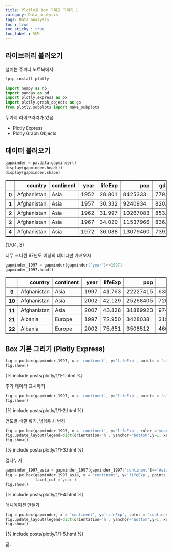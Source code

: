 ```yaml
---
title: Plotly로 Box 그래프 그리기 1
category: Data_analysis
tags: Data_analysis
toc : true
toc_sticky : true
toc_label : 목차
---
```


## 라이브러리 불러오기

설치는 주피터 노트북에서 
```python
!pip install plotly
```
```python
import numpy as np
import pandas as pd
import plotly.express as px
import plotly.graph_objects as go
from plotly.subplots import make_subplots
```
두가지 라이브러리가 있음
* Plotly Express  
* Plotly Graph Objects 

## 데이터 불러오기
```python
gapminder = px.data.gapminder()
display(gapminder.head())
display(gapminder.shape)
```

<div>
<style scoped>
    .dataframe tbody tr th:only-of-type {
        vertical-align: middle;
    }

    .dataframe tbody tr th {
        vertical-align: top;
    }

    .dataframe thead th {
        text-align: right;
    }
</style>
<table border="1" class="dataframe">
  <thead>
    <tr style="text-align: right;">
      <th></th>
      <th>country</th>
      <th>continent</th>
      <th>year</th>
      <th>lifeExp</th>
      <th>pop</th>
      <th>gdpPercap</th>
      <th>iso_alpha</th>
      <th>iso_num</th>
    </tr>
  </thead>
  <tbody>
    <tr>
      <th>0</th>
      <td>Afghanistan</td>
      <td>Asia</td>
      <td>1952</td>
      <td>28.801</td>
      <td>8425333</td>
      <td>779.445314</td>
      <td>AFG</td>
      <td>4</td>
    </tr>
    <tr>
      <th>1</th>
      <td>Afghanistan</td>
      <td>Asia</td>
      <td>1957</td>
      <td>30.332</td>
      <td>9240934</td>
      <td>820.853030</td>
      <td>AFG</td>
      <td>4</td>
    </tr>
    <tr>
      <th>2</th>
      <td>Afghanistan</td>
      <td>Asia</td>
      <td>1962</td>
      <td>31.997</td>
      <td>10267083</td>
      <td>853.100710</td>
      <td>AFG</td>
      <td>4</td>
    </tr>
    <tr>
      <th>3</th>
      <td>Afghanistan</td>
      <td>Asia</td>
      <td>1967</td>
      <td>34.020</td>
      <td>11537966</td>
      <td>836.197138</td>
      <td>AFG</td>
      <td>4</td>
    </tr>
    <tr>
      <th>4</th>
      <td>Afghanistan</td>
      <td>Asia</td>
      <td>1972</td>
      <td>36.088</td>
      <td>13079460</td>
      <td>739.981106</td>
      <td>AFG</td>
      <td>4</td>
    </tr>
  </tbody>
</table>
</div>

(1704, 8)

너무 크니깐 97년도 이상의 데이터만 가져오자

```python
gapminder_1997 = gapminder[gapminder['year']>=1997]
gapminder_1997.head()
```
<div>
<style scoped>
    .dataframe tbody tr th:only-of-type {
        vertical-align: middle;
    }

    .dataframe tbody tr th {
        vertical-align: top;
    }

    .dataframe thead th {
        text-align: right;
    }
</style>
<table border="1" class="dataframe">
  <thead>
    <tr style="text-align: right;">
      <th></th>
      <th>country</th>
      <th>continent</th>
      <th>year</th>
      <th>lifeExp</th>
      <th>pop</th>
      <th>gdpPercap</th>
      <th>iso_alpha</th>
      <th>iso_num</th>
    </tr>
  </thead>
  <tbody>
    <tr>
      <th>9</th>
      <td>Afghanistan</td>
      <td>Asia</td>
      <td>1997</td>
      <td>41.763</td>
      <td>22227415</td>
      <td>635.341351</td>
      <td>AFG</td>
      <td>4</td>
    </tr>
    <tr>
      <th>10</th>
      <td>Afghanistan</td>
      <td>Asia</td>
      <td>2002</td>
      <td>42.129</td>
      <td>25268405</td>
      <td>726.734055</td>
      <td>AFG</td>
      <td>4</td>
    </tr>
    <tr>
      <th>11</th>
      <td>Afghanistan</td>
      <td>Asia</td>
      <td>2007</td>
      <td>43.828</td>
      <td>31889923</td>
      <td>974.580338</td>
      <td>AFG</td>
      <td>4</td>
    </tr>
    <tr>
      <th>21</th>
      <td>Albania</td>
      <td>Europe</td>
      <td>1997</td>
      <td>72.950</td>
      <td>3428038</td>
      <td>3193.054604</td>
      <td>ALB</td>
      <td>8</td>
    </tr>
    <tr>
      <th>22</th>
      <td>Albania</td>
      <td>Europe</td>
      <td>2002</td>
      <td>75.651</td>
      <td>3508512</td>
      <td>4604.211737</td>
      <td>ALB</td>
      <td>8</td>
    </tr>
  </tbody>
</table>
</div>

## Box 기본 그리기 (Plotly Express)

```python
fig = px.box(gapminder_1997, x = 'continent', y='lifeExp', points = 'all')
fig.show()
```
{% include posts/plotly/1/1-1.html %}


추가 데이터 표시하기 

```python
fig = px.box(gapminder_1997, x = 'continent', y='lifeExp', points = 'all', hover_data=['country'])
fig.show()
```
{% include posts/plotly/1/1-2.html %}


연도별 색깔 넣기, 범례위치 변경

```python
fig = px.box(gapminder_1997, x = 'continent', y='lifeExp', color ='year')
fig.update_layout(legend=dict(orientation='h', yanchor='bottom',y=1, xanchor='right',x=1))
fig.show()
```
{% include posts/plotly/1/1-3.html %}


열나누기
```python
gapminder_1997_asia = gapminder_1997[gapminder_1997['continent']=='Asia']
fig = px.box(gapminder_1997_asia, x = 'continent', y='lifeExp', points = 'all',
             facet_col ='year')
fig.show()
```
{% include posts/plotly/1/1-4.html %}

애니메이션 만들기
```python
fig = px.box(gapminder, x = 'continent', y='lifeExp', color = 'continent', animation_frame ='year', range_y=[30,90])
fig.update_layout(legend=dict(orientation='h', yanchor='bottom',y=1, xanchor='right',x=1))
fig.show()
```
{% include posts/plotly/1/1-5.html %}

끝.

<!--more-->
